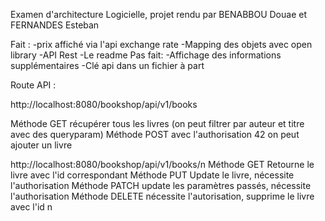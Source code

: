 Examen d'architecture Logicielle, projet rendu par BENABBOU Douae et FERNANDES Esteban

Fait :
-prix affiché via l'api exchange rate
-Mapping des objets avec open library
-API Rest
-Le readme 
Pas fait:
-Affichage des informations supplémentaires
-Clé api dans un fichier à part


Route API :

http://localhost:8080/bookshop/api/v1/books 

Méthode GET récupérer tous les livres (on peut filtrer par auteur et titre avec des queryparam)
Méthode POST avec l'authorisation 42 on peut ajouter un livre

http://localhost:8080/bookshop/api/v1/books/n
Méthode GET Retourne le livre avec l'id correspondant
Méthode PUT Update le livre, nécessite l'authorisation
Méthode PATCH update les paramètres passés, nécessite l'authorisation 
Méthode DELETE nécessite l'autorisation, supprime le livre avec l'id n 